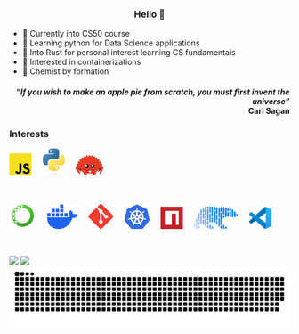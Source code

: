 <h3 align="center">Hello 👋</h3>

- 🌱 Currently into CS50 course
- 🐍 Learning python for Data Science applications
- 🦀 Into Rust for personal interest learning CS fundamentals
- 🐳 Interested in containerizations
- 🧪 Chemist by formation

<h4 align="right">“<em>If you wish to make an apple pie from scratch, you must first invent the universe”</em><br>Carl Sagan</h4>

### Interests

<a href="https://www.javascript.com/" title="JavaScript"><img src="assets/javascript.svg" alt="JavaScript" width="40"/></a> &nbsp; &nbsp;
<a href="https://www.python.org/" title="Python"><img src="assets/python.svg" alt="python snakes" width="40"/></a> &nbsp; &nbsp;
<a href="https://www.rust-lang.org/" title="Ferris"><img src="assets/cuddlyferris.svg" alt="Ferris" width="50"/></a>

&nbsp;

<a href="https://www.anaconda.com/" title="conda"><img src="assets/anaconda.svg" alt="anaconda" width="48"/></a> &nbsp; &nbsp;
<a href="https://www.docker.com/" title="docker"><img src="assets/docker.svg" alt="docker" width="55"/></a> &nbsp; &nbsp;
<a href="https://git-scm.com/" title="git"><img src="assets/git.svg" alt="git" width="45"/></a> &nbsp; &nbsp;
<a href="https://kubernetes.io/" title="K8s"><img src="assets/K8s.svg" alt="Kubernetes" width="45"/></a> &nbsp; &nbsp;
<a href="https://www.npmjs.com/" title="npm"><img src="assets/npm.svg" alt="npm" width="40"/></a> &nbsp; &nbsp;
<a href="https://pola.rs/" title="Polars"><img src="assets/polars.svg" alt="Polars" width="80"/></a> &nbsp; &nbsp;
<a href="https://code.visualstudio.com/" title="VSCode"><img src="assets/vscode.svg" alt="VSCode" width="40"/></a>

&nbsp;

<!-- Status -->
<picture align="center">
  <source
    srcset="https://github-readme-stats.vercel.app/api?username=bragasgambit&show_icons=true&theme=dark"
    media="(prefers-color-scheme: dark), (prefers-color-scheme: no-preference)"/>
  <source
    srcset="https://github-readme-stats.vercel.app/api?username=bragasgambit&show_icons=true"
    media="(prefers-color-scheme: light)"/>
  <img height="170" src="https://github-readme-stats.vercel.app/api?username=bragasgambit&show_icons=true&include_all_commits=true&count_private=true"/>
</picture>
<picture align="center">
  <source
    srcset="https://github-readme-stats.vercel.app/api/top-langs/?username=bragasgambit&show_icons=true&theme=dark&layout=compact"
    media="(prefers-color-scheme: dark), (prefers-color-scheme: no-preference)"/>
  <source
    srcset="https://github-readme-stats.vercel.app/api/top-langs/?username=bragasgambit&show_icons=true&layout=compact"
    media="(prefers-color-scheme: light)"/>
  <img height="170" src="https://github-readme-stats.vercel.app/api/top-langs/?username=bragasgambit&show_icons=true&layout=compact"/>
</picture>

<!-- Snake grid -->
<picture align="center">
  <source
    media="(prefers-color-scheme: dark)" srcset="https://raw.githubusercontent.com/platane/platane/output/github-contribution-grid-snake-dark.svg"/>
  <source
    media="(prefers-color-scheme: light)" srcset="https://raw.githubusercontent.com/platane/platane/output/github-contribution-grid-snake.svg"/>
  <img alt="github-snake" src="https://raw.githubusercontent.com/platane/platane/output/github-contribution-grid-snake.svg"/>
</picture>
